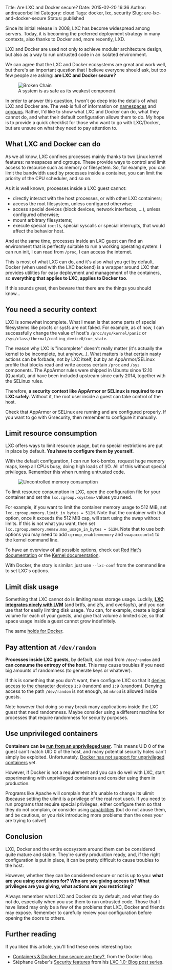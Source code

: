 Title: Are LXC and Docker secure?
Date: 2015-02-20 16:36
Author: andreacorbellini
Category: cloud
Tags: docker, lxc, security
Slug: are-lxc-and-docker-secure
Status: published

Since its initial release in 2008, LXC has become widespread among servers. Today, it is becoming the preferred deployment strategy in many contexts, also thanks to Docker and, more recently, LXD.

LXC and Docker are used not only to achieve modular architecture design, but also as a way to run untrusted code in an isolated environment.

We can agree that the LXC and Docker ecosystems are great and work well, but there's an important question that I believe everyone should ask, but too few people are asking: **are LXC and Docker secure?**

<figure>
  <img src="{static}/images/broken-chain.jpg" alt="Broken Chain">
  <figcaption>A system is as safe as its weakest component.</figcaption>
</figure>

In order to answer this question, I won't go deep into the details of what LXC and Docker are. The web is full of information on [namespaces](http://en.wikipedia.org/wiki/Cgroups#NAMESPACE-ISOLATION) and [cgroups](http://en.wikipedia.org/wiki/Cgroups). Rather, I'd like to show what LXC and Docker can do, what they cannot do, and what their default configuration allows them to do. My hope is to provide a quick checklist for those who want to go with LXC/Docker, but are unsure on what they need to pay attention to.

## What LXC and Docker can do

As we all know, LXC confines processes mainly thanks to two Linux kernel features: namespaces and cgroups. These provide ways to control and limit access to resource such as memory or filesystem. So, for example, you can limit the bandwidth used by processes inside a container, you can limit the priority of the CPU scheduler, and so on.

As it is well known, processes inside a LXC guest cannot:

 * directly interact with the host processes, or with other LXC containers;
 * access the root filesystem, unless configured otherwise;
 * access special devices (block devices, network interfaces, ...), unless configured otherwise;
 * mount arbitrary filesystems;
 * execute special `ioctl`s, special syscalls or special interrupts, that would affect the behavior host.

And at the same time, processes inside an LXC guest can find an environment that is perfectly suitable to run a working operating system: I can run init, I can read from `/proc`, I can access the internet.

This is most of what LXC can do, and it's also what you get by default. Docker (when used with the LXC backend) is a wrapper around LXC that provides utilities for easy deployment and management of the containers, so **everything that applies to LXC, applies to Docker too**.

If this sounds great, then beware that there are the things you should know...

## You need a security context

LXC is somewhat incomplete. What I mean is that some parts of special filesystems like procfs or sysfs are not faked. For example, as of now, I can successfully change the value of host's `/proc/sys/kernel/panic` or `/sys/class/thermal/cooling_device0/cur_state`.

The reason why LXC is "incomplete" doesn't really matter (it's actually the kernel to be incomplete, but anyhow...). What matters is that certain nasty actions can be forbade, not by LXC itself, but by an AppArmor/SELinux profile that blocks read and write access certain `/proc` and `/sys` components. The AppArmor rules were shipped in Ubuntu since 12.10 (Quantal), and have been included upstream since early 2014, together with the SELinux rules.

Therefore, **a security context like AppArmor or SELinux is required to run LXC safely**. Without it, the root user inside a guest can take control of the host.

Check that AppArmor or SELinux are running and are configured properly. If you want to go with Grsecurity, then remember to configure it manually.

## Limit resource consumption

LXC offers ways to limit resource usage, but no special restrictions are put in place by default. **You have to configure them by yourself.**

With the default configuration, I can run fork-bombs, request huge memory maps, keep all CPUs busy, doing high loads of I/O. All of this without special privileges. Remember this when running untrusted code.

<figure>
  <img src="{static}/images/memory-usage.png" alt="Uncontrolled memory consumption">
</figure>

To limit resource consumption in LXC, open the configuration file for your container and set the `lxc.cgroup.<system>` values you need.

For example, if you want to limit the container memory usage to 512 MiB, set `lxc.cgroup.memory.limit_in_bytes = 512M`. Note that the container with that option, once it exceeds the 512 MiB cap, will start using the swap without limits. If this is not what you want, then set `lxc.cgroup.memory.memsw.max_usage_in_bytes = 512M`. Note that to use both options you may need to add `cgroup_enable=memory` and `swapaccount=1` to the kernel command line.

To have an overview of all possible options, check out [Red Hat's documentation](https://access.redhat.com/documentation/en-US/Red_Hat_Enterprise_Linux/6/html/Resource_Management_Guide/ch-Subsystems_and_Tunable_Parameters.html) or the [Kernel documentation](https://www.kernel.org/doc/Documentation/cgroups/).

With Docker, the story is similar: just use `--lxc-conf` from the command line to set LXC's options.

## Limit disk usage

Something that LXC cannot do is limiting mass storage usage. Luckily, **[LXC integrates nicely with LVM](https://www.stgraber.org/2013/12/27/lxc-1-0-container-storage/)** (and brtfs, and zfs, and overlayfs), and you can use that for easily limiting disk usage. You can, for example, create a logical volume for each of your guests, and give that volume a limited size, so that space usage inside a guest cannot grow indefinitely.

The same [holds for Docker](http://developerblog.redhat.com/2014/09/30/overview-storage-scalability-docker/).

## Pay attention at `/dev/random`

**Processes inside LXC guests**, by default, can read from `/dev/random` and **can consume the entropy of the host**. This may cause troubles if you need big amounts of randomness (to generate keys or whatever).

If this is something that you don't want, then configure LXC so that it [denies access to the character devices](https://wiki.archlinux.org/index.php/Linux_Containers#Cgroups_device_configuration) `1:8` (random) and `1:9` (urandom). Denying access to the path `/dev/random` is not enough, as `mknod` is allowed inside guests.

Note however that doing so may break many applications inside the LXC guest that need randomness. Maybe consider using a different machine for processes that require randomness for security purposes.

## Use unprivileged containers

**Containers can be [run from an unprivileged user](https://www.stgraber.org/2014/01/17/lxc-1-0-unprivileged-containers/)**. This means UID 0 of the guest can't match UID 0 of the host, and many potential security holes can't simply be exploited. Unfortunately, [Docker has not support for unprivileged containers](https://github.com/docker/docker/issues/2918) yet.

However, if Docker is not a requirement and you can do well with LXC, start experimenting with unprivileged containers and consider using them in production.

Programs like Apache will complain that it's unable to change its ulimit (because setting the ulimit is a privilege of the real root user). If you need to run programs that require special privileges, either configure them so that they do not complain, or consider using [capabilities](http://linux.die.net/man/7/capabilities) (but do not abuse them, and be cautious, or you risk introducing more problems than the ones your are trying to solve!)

## Conclusion

LXC, Docker and the entire ecosystem around them can be considered quite mature and stable. They're surely production ready, and, if the right configuration is put in place, it can be pretty difficult to cause troubles to the host.

However, whether they can be considered secure or not is up to you: **what are you using containers for? Who are you giving access to? What privileges are you giving, what actions are you restricting?**

Always remember what LXC and Docker do by default, and what they do not do, especially when you use them to run untrusted code. Those that I have listed may only be a few of the problems that LXC, Docker and friends may expose. Remember to carefully review your configuration before opening the doors to others.

## Further reading

If you liked this article, you'll find these ones interesting too:

* [Containers & Docker: how secure are they?](http://blog.docker.com/2013/08/containers-docker-how-secure-are-they/), from the Docker blog.
* Stéphane Graber's [Security features](https://www.stgraber.org/2014/01/01/lxc-1-0-security-features/) from his [LXC 1.0: Blog post series](https://www.stgraber.org/2013/12/20/lxc-1-0-blog-post-series/).
